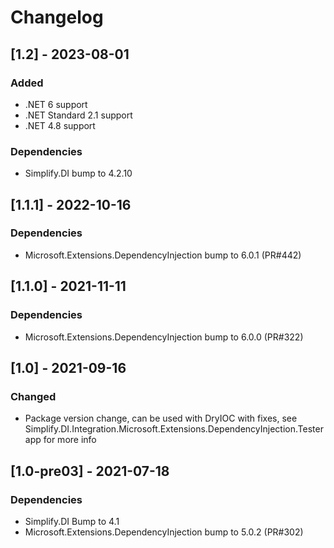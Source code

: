 # Changelog

## [1.2] - 2023-08-01

### Added

- .NET 6 support
- .NET Standard 2.1 support
- .NET 4.8 support

### Dependencies

- Simplify.DI bump to 4.2.10

## [1.1.1] - 2022-10-16

### Dependencies

- Microsoft.Extensions.DependencyInjection bump to 6.0.1 (PR#442)

## [1.1.0] - 2021-11-11

### Dependencies

- Microsoft.Extensions.DependencyInjection bump to 6.0.0 (PR#322)

## [1.0] - 2021-09-16

### Changed

- Package version change, can be used with DryIOC with fixes, see Simplify.DI.Integration.Microsoft.Extensions.DependencyInjection.Tester app for more info

## [1.0-pre03] - 2021-07-18

### Dependencies

- Simplify.DI Bump to 4.1
- Microsoft.Extensions.DependencyInjection bump to 5.0.2 (PR#302)
